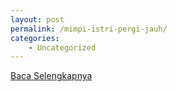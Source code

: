 ```yaml
---
layout: post
permalink: /mimpi-istri-pergi-jauh/
categories:
    - Uncategorized
---
```


[Baca Selengkapnya](/07)